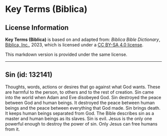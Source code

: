 # Key Terms (Biblica)

## License Information

**Key Terms (Biblica)** is based on and adapted from: _Biblica Bible Dictionary_, [Biblica, Inc.](https://www.biblica.com/), 2023, which is licensed under a [CC BY-SA 4.0 license](https://creativecommons.org/licenses/by-sa/4.0/legalcode.en).

This markdown version is provided under the same license.



--------------------------------

## Sin (id: 132141)

Thoughts, words, actions or desires that go against what God wants. These are harmful to the person, to others and to the rest of creation. Sin came into the world when Adam and Eve disobeyed God. Sin destroyed the peace between God and human beings. It destroyed the peace between human beings and the peace between everything that God made. Sin brings death. It keeps human beings separated from God. The Bible describes sin as a master and human beings as its slaves. Sin is evil. Jesus is the only one powerful enough to destroy the power of sin. Only Jesus can free humans from it.


